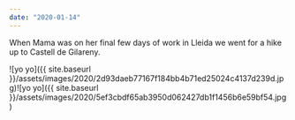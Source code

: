 ```yaml
---
date: "2020-01-14"
---
```


When Mama was on her final few days of work in Lleida we went for a hike up to Castell de Gilareny.

![yo yo]({{ site.baseurl }}/assets/images/2020/2d93daeb77167f184bb4b71ed25024c4137d239d.jpg)![yo yo]({{ site.baseurl }}/assets/images/2020/5ef3cbdf65ab3950d062427db1f1456b6e59bf54.jpg)
